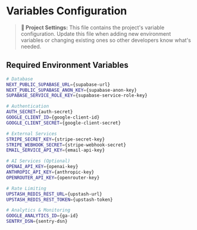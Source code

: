 # Variables Configuration

> **📝 Project Settings:** This file contains the project's variable configuration. Update this file when adding new environment variables or changing existing ones so other developers know what's needed.

## Required Environment Variables

```bash
# Database
NEXT_PUBLIC_SUPABASE_URL={supabase-url}
NEXT_PUBLIC_SUPABASE_ANON_KEY={supabase-anon-key}
SUPABASE_SERVICE_ROLE_KEY={supabase-service-role-key}

# Authentication
AUTH_SECRET={auth-secret}
GOOGLE_CLIENT_ID={google-client-id}
GOOGLE_CLIENT_SECRET={google-client-secret}

# External Services
STRIPE_SECRET_KEY={stripe-secret-key}
STRIPE_WEBHOOK_SECRET={stripe-webhook-secret}
EMAIL_SERVICE_API_KEY={email-api-key}

# AI Services (Optional)
OPENAI_API_KEY={openai-key}
ANTHROPIC_API_KEY={anthropic-key}
OPENROUTER_API_KEY={openrouter-key}

# Rate Limiting
UPSTASH_REDIS_REST_URL={upstash-url}
UPSTASH_REDIS_REST_TOKEN={upstash-token}

# Analytics & Monitoring
GOOGLE_ANALYTICS_ID={ga-id}
SENTRY_DSN={sentry-dsn}
```